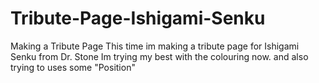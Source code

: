 # Tribute-Page-Ishigami-Senku
 Making a Tribute Page
This time im making a tribute page for Ishigami Senku from Dr. Stone
Im trying my best with the colouring now.
and also trying to uses some "Position"
